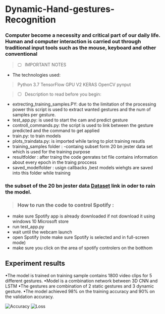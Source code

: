 # Dynamic-Hand-gestures-Recognition
### Computer become a necessity and critical part of our daily life. Human and computer interaction is carried out through traditional input tools such as the mouse, keyboard and other conventional

    

>  - [ ] IMPORTANT NOTES

 - The technologies used:
> Python 3.7
> TensorFlow GPU V2
> KERAS
> OpenCV
> pynput  

>  - [ ] Description to read before you begin:

 - extrecting_training_samples.PY: 
 due to  the limitation of the processing power this script is used to extract wanted gestures and the num of samples per gesture.
 - test_app.py: is used to start the cam and predict gesture
 - controll_commands.py: 
 the script is used to link between the gesture predicted and the command to get applied 
- train.py: to train models
- plots_traindata.py: is imported while taring to plot training resutls 
- training_samples folder : 
-containg subset form 20 bn jester data set which is used for the training purpose 
- resultfolder : 
after traing the code genrates txt file contains information about every epoch in the traing proccess
- saved_modelfolder : 
usign callbacks ,best models wiehgts are saved into this folder while training


### the subset of the 20 bn jester data [Dataset](https://drive.google.com/drive/folders/1D47fhHbNIHcgcPAhqo9z-MfdNytvVAEV?usp=sharing) link in oder to rain the model.

> ### How to run the code to control Spotify :

- make sure Spotify app is already downloaded if not download it using windows 10 Microsoft store 
- run test_app.py
- wait until the webcam launch 
- open Spotify (note make sure Spotify is selected and in full-screen mode)
-  make sure you click on the area of spotify controlers  on the botthom

## Experiment  results
•The model is trained on training sample contains 1800 video clips for 5 different gestures.
•Model is a combination network between 3D CNN and LSTM
•The gestures are combination of 2 static gestures and 3 dynamic gesture.
•The model achieved 98% on the training accuracy and 90% on the validation accuracy.

![Accuracy](https://drive.google.com/file/d/110PTw-iwTl9W3hGngn1TCjaflCM3uF6d/view?usp=sharing)
![Loss](https://drive.google.com/file/d/1eBqF7B8m0ifUb-xwEMDN07whKCHkcWaG/view?usp=sharing)

 

 
